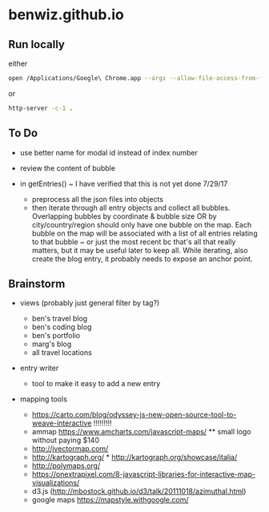 # benwiz.github.io

## Run locally

either

```bash
open /Applications/Google\ Chrome.app --args --allow-file-access-from-files
```

or

```bash
http-server -c-1 .
```

## To Do

- use better name for modal id instead of index number
- review the content of bubble

- in getEntries() ~ I have verified that this is not yet done 7/29/17
  - preprocess all the json files into objects
  - then iterate through all entry objects and collect all bubbles. Overlapping bubbles by coordinate & bubble size OR by city/country/region should only have one bubble on the map. Each bubble on the map will be associated with a list of all entries relating to that bubble ~ or just the most recent bc that's all that really matters, but it may be useful later to keep all. While iterating, also create the blog entry, it probably needs to expose an anchor point.

## Brainstorm

- views (probably just general filter by tag?)
  - ben's travel blog
  - ben's coding blog
  - ben's portfolio
  - marg's blog
  - all travel locations

- entry writer
  - tool to make it easy to add a new entry

- mapping tools
  - https://carto.com/blog/odyssey-js-new-open-source-tool-to-weave-interactive !!!!!!!!!
  - ammap https://www.amcharts.com/javascript-maps/ ** small logo without paying $140
  - http://jvectormap.com/
  - http://kartograph.org/ * http://kartograph.org/showcase/italia/
  - http://polymaps.org/
  - https://onextrapixel.com/8-javascript-libraries-for-interactive-map-visualizations/
  - d3.js (http://mbostock.github.io/d3/talk/20111018/azimuthal.html)
  - google maps https://mapstyle.withgoogle.com/
